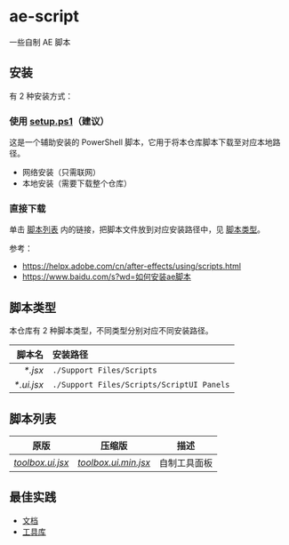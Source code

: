 # ae-script

一些自制 AE 脚本

## 安装

有 2 种安装方式：

### 使用 [setup.ps1](setup.ps1)（建议）

这是一个辅助安装的 PowerShell 脚本，它用于将本仓库脚本下载至对应本地路径。

-   网络安装（只需联网）
-   本地安装（需要下载整个仓库）

### 直接下载

单击 [脚本列表](#脚本列表) 内的链接，把脚本文件放到对应安装路径中，见 [脚本类型](#脚本类型)。

参考：

-   https://helpx.adobe.com/cn/after-effects/using/scripts.html
-   https://www.baidu.com/s?wd=如何安装ae脚本

## 脚本类型

本仓库有 2 种脚本类型，不同类型分别对应不同安装路径。

|      脚本名 | 安装路径                                  |
| ----------: | :---------------------------------------- |
|    _\*.jsx_ | `./Support Files/Scripts`                 |
| _\*.ui.jsx_ | `./Support Files/Scripts/ScriptUI Panels` |

<!-- | _\*.lib.jsx_ | `./Support Files/Scripts/Startup`         | -->

## 脚本列表

| 原版 | 压缩版 | 描述 |
| --- | --- | --- |
| _[toolbox.ui.jsx](dist/toolbox.ui.jsx)_ | _[toolbox.ui.min.jsx](dist/toolbox.ui.min.jsx)_ | 自制工具面板 |

## 最佳实践

-   [文档](https://docs.yuelili.com/#/post/Ae/scripting/zh/General/Application.md)
-   [工具库](https://raymondclr.github.io/Soil/modules/soil.html)